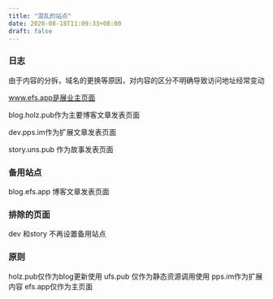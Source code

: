 ```yaml
---
title: "混乱的站点"
date: 2020-08-18T11:09:33+08:00
draft: false
---
```

### 日志

由于内容的分拆，域名的更换等原因，对内容的区分不明确导致访问地址经常变动

www.efs.app是展业主页面

blog.holz.pub作为主要博客文章发表页面

dev.pps.im作为扩展文章发表页面

story.uns.pub 作为故事发表页面

### 备用站点

blog.efs.app 博客文章发表页面


### 排除的页面

dev 和story 不再设置备用站点


### 原则

holz.pub仅作为blog更新使用
ufs.pub 仅作为静态资源调用使用
pps.im作为扩展内容
efs.app仅作为主页面